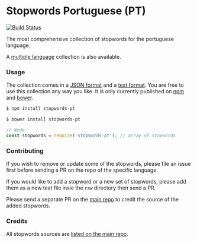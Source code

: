 Stopwords Portuguese (PT)
=======

[![Build Status](https://travis-ci.org/stopwords-iso/stopwords-pt.svg?branch=master)](https://travis-ci.org/stopwords-iso/stopwords-pt)

The most comprehensive collection of stopwords for the portuguese language.

A [multiple language](https://github.com/stopwords-iso/stopwords-iso) collection is also available.

### Usage

The collection comes in a
[JSON format](https://raw.githubusercontent.com/stopwords-iso/stopwords-pt/master/stopwords-pt.json) and a
[text format](https://raw.githubusercontent.com/stopwords-iso/stopwords-pt/master/stopwords-pt.txt).
You are free to use this collection any way you like.
It is only currently published on [npm](https://www.npmjs.com/stopwords-pt) and [bower](https://bower.io).

```sh
$ npm install stopwords-pt
```

```sh
$ bower install stopwords-pt
```

```js
// Node
const stopwords = require('stopwords-pt'); // array of stopwords
```

### Contributing

If you wish to remove or update some of the stopwords, please file an issue first before sending a PR on the repo of the specific language.

If you would like to add a stopword or a new set of stopwords, please add them as a new text file insie the `raw` directory then send a PR.

Please send a separate PR on the [main repo](https://github.com/stopwords-iso/stopwords-iso) to credit the source of the added stopwords.

### Credits

All stopwords sources are [listed on the main repo](https://github.com/stopwords-iso/stopwords-iso/blob/master/CREDITS.md).

